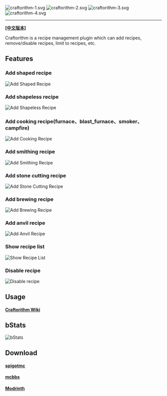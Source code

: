 ![craftorithm-1.svg](https://cdn.statically.io/gh/YufiriaMazenta/picx-images-hosting@master/craftorithm-1.44xvguj0tmu0.webp)
![craftorithm-2.svg](https://cdn.statically.io/gh/YufiriaMazenta/picx-images-hosting@master/craftorithm-2.7ib464btjgs0.webp)
![craftorithm-3.svg](https://cdn.statically.io/gh/YufiriaMazenta/picx-images-hosting@master/craftorithm-4.75b46vrhrvc0.webp)
![craftorithm-4.svg](https://cdn.statically.io/gh/YufiriaMazenta/picx-images-hosting@master/craftorithm-3.5bbyou9ftmk.webp)

----

[**[中文版本]**](https://github.com/YufiriaMazenta/Craftorithm/blob/master/README-CN.md)

Craftorithm is a recipe management plugin which can add recipes, remove/disable recipes, limit to recipes, etc.

## Features

### Add shaped recipe

![Add Shaped Recipe](https://cdn.statically.io/gh/YufiriaMazenta/picx-images-hosting@master/20231212/shaped.5gktkvxw2600.gif)

### Add shapeless recipe

![Add Shapeless Recipe](https://cdn.statically.io/gh/YufiriaMazenta/picx-images-hosting@master/20231212/shapeless.4gt7hfa9ek80.gif)

### Add cooking recipe(furnace、blast_furnace、smoker、campfire)

![Add Cooking Recipe](https://cdn.statically.io/gh/YufiriaMazenta/picx-images-hosting@master/cooking.1wlzi971r3q8.gif)

### Add smithing recipe

![Add Smithing Recipe](https://cdn.statically.io/gh/YufiriaMazenta/picx-images-hosting@master/20231212/smithing.1up27pkg4h1c.gif)

### Add stone cutting recipe

![Add Stone Cutting Recipe](https://cdn.statically.io/gh/YufiriaMazenta/picx-images-hosting@master/20231212/stone_cutting.60acpuxpzu00.gif)

### Add brewing recipe

![Add Brewing Recipe](https://cdn.statically.io/gh/YufiriaMazenta/picx-images-hosting@master/20231212/potion.3n4rwdgekwe0.gif)

### Add anvil recipe

![Add Anvil Recipe](https://cdn.statically.io/gh/YufiriaMazenta/picx-images-hosting@master/20231212/anvil.69ytfchr9tw0.gif)

### Show recipe list

![Show Recipe List](https://cdn.statically.io/gh/YufiriaMazenta/picx-images-hosting@master/20231212/recipe_list.4rapvo4rxtk0.gif)

### Disable recipe

![Disable recipe](https://cdn.statically.io/gh/YufiriaMazenta/picx-images-hosting@master/20231212/disable_recipe.59ziucs7mcc0.gif)

## Usage
#### [Craftorithm Wiki](https://yufiriamazenta.gitbook.io/craftorithm-wiki/)

## bStats

![bStats](https://bstats.org/signatures/bukkit/Craftorithm.svg)

## Download

#### [spigotmc](https://www.spigotmc.org/resources/craftorithm-customized-crafting-management-plugin-1-13-1-20-folia-supported.108429/)

#### [mcbbs](https://www.mcbbs.net/thread-1313942-1-1.html)

#### [Modrinth](https://modrinth.com/plugin/craftorithm)


